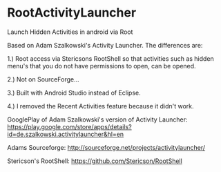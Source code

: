 # RootActivityLauncher
Launch Hidden Activities in android via Root

Based on Adam Szalkowski's Activity Launcher.  The differences are:

1.) Root access via Stericsons RootShell so that activities such as hidden menu's that you do not have permissions to open, can be opened. 

2.) Not on SourceForge...

3.) Built with Android Studio instead of Eclipse.

4.) I removed the Recent Activities feature because it didn't work. 


GooglePlay of Adam Szalkowski's version of Activity Launcher:
https://play.google.com/store/apps/details?id=de.szalkowski.activitylauncher&hl=en

Adams Sourceforge:
http://sourceforge.net/projects/activitylauncher/

Stericson's RootShell:
https://github.com/Stericson/RootShell




